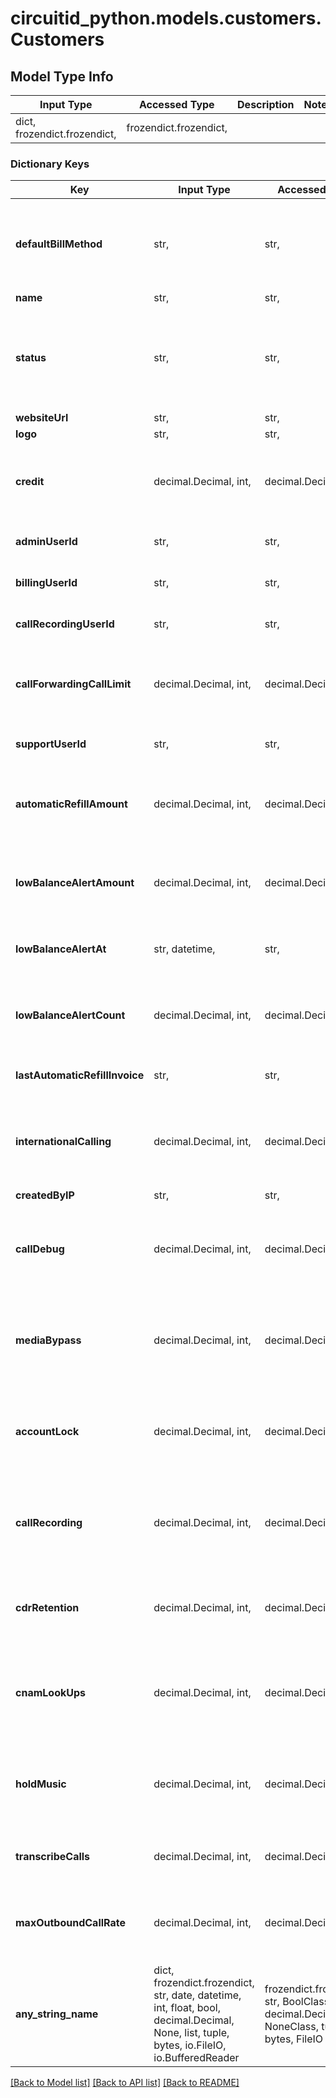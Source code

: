 # circuitid_python.models.customers.Customers

## Model Type Info
Input Type | Accessed Type | Description | Notes
------------ | ------------- | ------------- | -------------
dict, frozendict.frozendict,  | frozendict.frozendict,  |  | 

### Dictionary Keys
Key | Input Type | Accessed Type | Description | Notes
------------ | ------------- | ------------- | ------------- | -------------
**defaultBillMethod** | str,  | str,  |  | must be one of ["credit", "paymentmethod", ] if omitted the server will use the default value of "credit"
**name** | str,  | str,  |  | 
**status** | str,  | str,  |  | [optional] must be one of ["active", "suspended", "terminated", "fraud", ] if omitted the server will use the default value of "active"
**websiteUrl** | str,  | str,  |  | [optional] 
**logo** | str,  | str,  |  | [optional] 
**credit** | decimal.Decimal, int,  | decimal.Decimal,  |  | [optional] if omitted the server will use the default value of 0value must be a 32 bit integer
**adminUserId** | str,  | str,  | ObjectId (unique 12 bytes ID) | [optional] 
**billingUserId** | str,  | str,  | ObjectId (unique 12 bytes ID) | [optional] 
**callRecordingUserId** | str,  | str,  | ObjectId (unique 12 bytes ID) | [optional] 
**callForwardingCallLimit** | decimal.Decimal, int,  | decimal.Decimal,  |  | [optional] if omitted the server will use the default value of 10value must be a 32 bit integer
**supportUserId** | str,  | str,  | ObjectId (unique 12 bytes ID) | [optional] 
**automaticRefillAmount** | decimal.Decimal, int,  | decimal.Decimal,  |  | [optional] if omitted the server will use the default value of 0value must be a 32 bit integer
**lowBalanceAlertAmount** | decimal.Decimal, int,  | decimal.Decimal,  |  | [optional] if omitted the server will use the default value of 0value must be a 32 bit integer
**lowBalanceAlertAt** | str, datetime,  | str,  |  | [optional] value must conform to RFC-3339 date-time
**lowBalanceAlertCount** | decimal.Decimal, int,  | decimal.Decimal,  |  | [optional] if omitted the server will use the default value of 0value must be a 32 bit integer
**lastAutomaticRefillInvoice** | str,  | str,  | ObjectId (unique 12 bytes ID) | [optional] 
**internationalCalling** | decimal.Decimal, int,  | decimal.Decimal,  |  | [optional] must be one of [1, 0, ] if omitted the server will use the default value of 0value must be a 32 bit integer
**createdByIP** | str,  | str,  |  | [optional] 
**callDebug** | decimal.Decimal, int,  | decimal.Decimal,  |  | [optional] must be one of [1, 0, ] if omitted the server will use the default value of 0value must be a 32 bit integer
**mediaBypass** | decimal.Decimal, int,  | decimal.Decimal,  |  | [optional] must be one of [1, 0, ] if omitted the server will use the default value of 0value must be a 32 bit integer
**accountLock** | decimal.Decimal, int,  | decimal.Decimal,  |  | [optional] must be one of [1, 0, ] if omitted the server will use the default value of 1value must be a 32 bit integer
**callRecording** | decimal.Decimal, int,  | decimal.Decimal,  |  | [optional] must be one of [1, 0, ] if omitted the server will use the default value of 0value must be a 32 bit integer
**cdrRetention** | decimal.Decimal, int,  | decimal.Decimal,  |  | [optional] if omitted the server will use the default value of 12value must be a 32 bit integer
**cnamLookUps** | decimal.Decimal, int,  | decimal.Decimal,  |  | [optional] must be one of [1, 0, ] if omitted the server will use the default value of 0value must be a 32 bit integer
**holdMusic** | decimal.Decimal, int,  | decimal.Decimal,  |  | [optional] must be one of [1, 0, ] if omitted the server will use the default value of 0value must be a 32 bit integer
**transcribeCalls** | decimal.Decimal, int,  | decimal.Decimal,  |  | [optional] must be one of [1, 0, ] value must be a 32 bit integer
**maxOutboundCallRate** | decimal.Decimal, int,  | decimal.Decimal,  |  | [optional] if omitted the server will use the default value of 1value must be a 32 bit integer
**any_string_name** | dict, frozendict.frozendict, str, date, datetime, int, float, bool, decimal.Decimal, None, list, tuple, bytes, io.FileIO, io.BufferedReader | frozendict.frozendict, str, BoolClass, decimal.Decimal, NoneClass, tuple, bytes, FileIO | any string name can be used but the value must be the correct type | [optional]

[[Back to Model list]](../../README.md#documentation-for-models) [[Back to API list]](../../README.md#documentation-for-api-endpoints) [[Back to README]](../../README.md)

